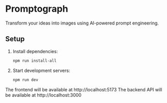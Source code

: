 # Promptograph

Transform your ideas into images using AI-powered prompt engineering.

## Setup

1. Install dependencies:
   ```bash
   npm run install-all
   ```

2. Start development servers:
   ```bash
   npm run dev
   ```

The frontend will be available at http://localhost:5173
The backend API will be available at http://localhost:3000
